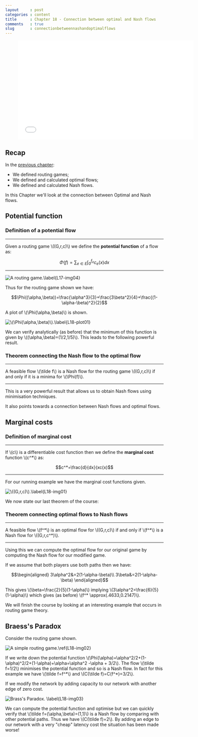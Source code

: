 ```yaml
---
layout     : post
categories : content
title      : Chapter 18 - Connection between optimal and Nash flows
comments   : true
slug       : connectionbetweennashandoptimalflows
---
```


<div class="video">
    <figure>
    <iframe width="560" height="315" src="//www.youtube.com/embed/AkCXKBZjNNM" frameborder="0" allowfullscreen></iframe>
    </figure>
</div>

## Recap

In the [previous chapter](Chapter_17_Routing_games.md):

- We defined routing games;
- We defined and calculated optimal flows;
- We defined and calculated Nash flows.

In this Chapter we'll look at the connection between Optimal and Nash flows.

## Potential function

### Definition of a potential flow

---

Given a routing game \\((G,r,c)\\) we define the **potential function** of a flow as:

$$\Phi(f)=\sum_{e\in E}\int_0^{f_e}c_e(x)dx$$

---


![A routing game.\label{L17-img04}]({{site.baseurl}}/Content/images/L17-img04.png)

Thus for the routing game shown we have:

$$\Phi((\alpha,\beta))=\frac{\alpha^3}{3}+\frac{3\beta^2}{4}+\frac{(1-\alpha-\beta)^2}{2}$$

A plot of \\(\Phi(\alpha,\beta)\\) is shown.

![\\(\Phi(\alpha,\beta)\\).\label{L18-plot01}]({{site.baseurl}}/Content/plots/L18-plot01.png)

We can verify analytically (as before) that the minimum of this function is given by \\((\alpha,\beta)=(1/2,1/5)\\). This leads to the following powerful result.

### Theorem connecting the Nash flow to the optimal flow

---

A feasible flow \\(\tilde f\\) is a Nash flow for the routing game \\((G,r,c)\\) if and only if it is a minima for \\(\Phi(f)\\).

---

This is a very powerful result that allows us to obtain Nash flows using minimisation techniques.

It also points towards a connection between Nash flows and optimal flows.

## Marginal costs

### Definition of marginal cost

---

If \\(c\\) is a differentiable cost function then we define the **marginal cost** function \\(c^*\\) as:

$$c^*=\frac{d}{dx}(xc(x)$$

---

For our running example we have the marginal cost functions given.

![\\((G,r,c)\\).\label{L18-img01}]({{site.baseurl}}/Content/images/L18-img01.png)

We now state our last theorem of the course:

### Theorem connecting optimal flows to Nash flows

---

A feasible flow \\(f^\*\\) is an optimal flow for \\((G,r,c)\\) if and only if \\(f^\*\\) is a Nash flow for \\((G,r,c^*)\\).

---

Using this we can compute the optimal flow for our original game by computing the Nash flow for our modified game.

If we assume that both players use both paths then we have:

$$\begin{aligned}
3\alpha^2&=2(1-\alpha-\beta)\\
3\beta&=2(1-\alpha-\beta)
\end{aligned}$$

This gives \\(\beta=\frac{2}{5}(1-\alpha)\\) implying \\(3\alpha^2=\frac{6}{5}(1-\alpha)\\) which gives (as before) \\(f^* \approx(.4633,0.2147)\\).


We will finish the course by looking at an interesting example that occurs in routing game theory.

## Braess's Paradox

Consider the routing game shown.

![A simple routing game.\ref{L18-img02}]({{site.baseurl}}/Content/images/L18-img02.png)

If we write down the potential function \\(\Phi(\alpha)=\alpha^2/2+(1-\alpha)^2/2+(1-\alpha)+\alpha=\alpha^2 -\alpha + 3/2\\). The flow \\(\tilde f=1/2\\) minimises the potential function and so is a Nash flow. In fact for this example we have \\(\tilde f=f^\*\\) and \\(C(\tilde f)=C(f^\*)=3/2\\).

If we modify the network by adding capacity to our network with another edge of zero cost.

![Brass's Paradox. \label{L18-img03}]({{site.baseurl}}/Content/images/L18-img03.png)

We can compute the potential function and optimise but we can quickly verify that \\(\tilde f=(\alpha,\beta)=(1,1)\\) is a Nash flow by comparing with other potential paths. Thus we have \\(C(\tilde f)=2\\). By adding an edge to our network with a very "cheap" latency cost the situation has been made worse!
